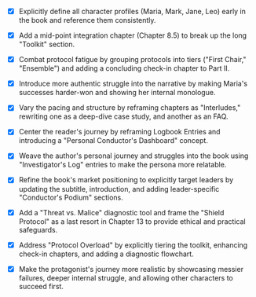 - [x] Explicitly define all character profiles (Maria, Mark, Jane, Leo) early in the book and reference them consistently.
- [x] Add a mid-point integration chapter (Chapter 8.5) to break up the long "Toolkit" section.
- [x] Combat protocol fatigue by grouping protocols into tiers ("First Chair," "Ensemble") and adding a concluding check-in chapter to Part II.
- [x] Introduce more authentic struggle into the narrative by making Maria's successes harder-won and showing her internal monologue.
- [x] Vary the pacing and structure by reframing chapters as "Interludes," rewriting one as a deep-dive case study, and another as an FAQ.
- [x] Center the reader's journey by reframing Logbook Entries and introducing a "Personal Conductor's Dashboard" concept.
- [x] Weave the author's personal journey and struggles into the book using "Investigator's Log" entries to make the persona more relatable.
- [x] Refine the book's market positioning to explicitly target leaders by updating the subtitle, introduction, and adding leader-specific "Conductor's Podium" sections.
- [x] Add a "Threat vs. Malice" diagnostic tool and frame the "Shield Protocol" as a last resort in Chapter 13 to provide ethical and practical safeguards.
- [x] Address "Protocol Overload" by explicitly tiering the toolkit, enhancing check-in chapters, and adding a diagnostic flowchart.
- [x] Make the protagonist's journey more realistic by showcasing messier failures, deeper internal struggle, and allowing other characters to succeed first.
      